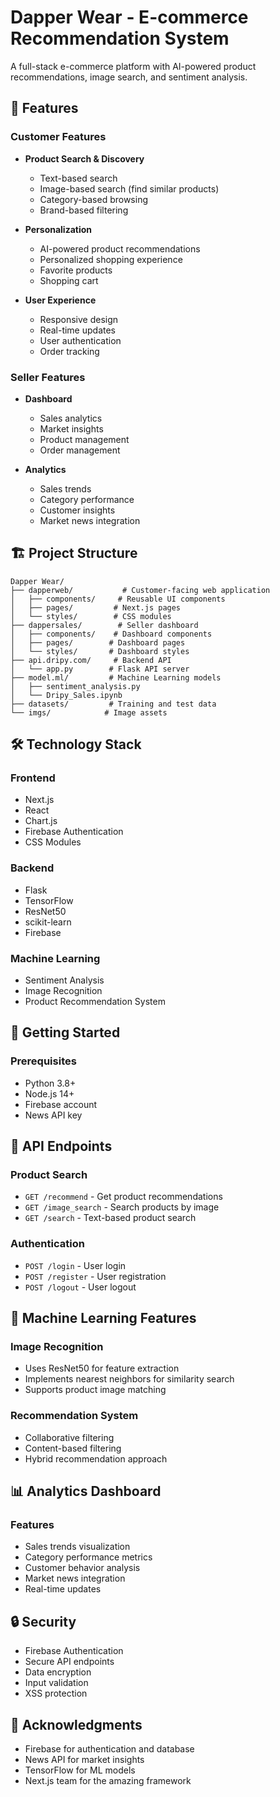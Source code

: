 # Dapper Wear - E-commerce Recommendation System

A full-stack e-commerce platform with AI-powered product recommendations, image search, and sentiment analysis.

## 🌟 Features

### Customer Features
- **Product Search & Discovery**
  - Text-based search
  - Image-based search (find similar products)
  - Category-based browsing
  - Brand-based filtering

- **Personalization**
  - AI-powered product recommendations
  - Personalized shopping experience
  - Favorite products
  - Shopping cart

- **User Experience**
  - Responsive design
  - Real-time updates
  - User authentication
  - Order tracking

### Seller Features
- **Dashboard**
  - Sales analytics
  - Market insights
  - Product management
  - Order management

- **Analytics**
  - Sales trends
  - Category performance
  - Customer insights
  - Market news integration

## 🏗️ Project Structure

```
Dapper Wear/
├── dapperweb/           # Customer-facing web application
│   ├── components/     # Reusable UI components
│   ├── pages/         # Next.js pages
│   └── styles/        # CSS modules
├── dappersales/        # Seller dashboard
│   ├── components/    # Dashboard components
│   ├── pages/        # Dashboard pages
│   └── styles/       # Dashboard styles
├── api.dripy.com/     # Backend API
│   └── app.py        # Flask API server
├── model.ml/         # Machine Learning models
│   ├── sentiment_analysis.py
│   └── Dripy_Sales.ipynb
├── datasets/         # Training and test data
└── imgs/            # Image assets
```

## 🛠️ Technology Stack

### Frontend
- Next.js
- React
- Chart.js
- Firebase Authentication
- CSS Modules

### Backend
- Flask
- TensorFlow
- ResNet50
- scikit-learn
- Firebase

### Machine Learning
- Sentiment Analysis
- Image Recognition
- Product Recommendation System

## 🚀 Getting Started

### Prerequisites
- Python 3.8+
- Node.js 14+
- Firebase account
- News API key

## 🔧 API Endpoints

### Product Search
- `GET /recommend` - Get product recommendations
- `GET /image_search` - Search products by image
- `GET /search` - Text-based product search

### Authentication
- `POST /login` - User login
- `POST /register` - User registration
- `POST /logout` - User logout


## 🤖 Machine Learning Features

### Image Recognition
- Uses ResNet50 for feature extraction
- Implements nearest neighbors for similarity search
- Supports product image matching

### Recommendation System
- Collaborative filtering
- Content-based filtering
- Hybrid recommendation approach

## 📊 Analytics Dashboard

### Features
- Sales trends visualization
- Category performance metrics
- Customer behavior analysis
- Market news integration
- Real-time updates

## 🔒 Security

- Firebase Authentication
- Secure API endpoints
- Data encryption
- Input validation
- XSS protection


## 🙏 Acknowledgments

- Firebase for authentication and database
- News API for market insights
- TensorFlow for ML models
- Next.js team for the amazing framework 